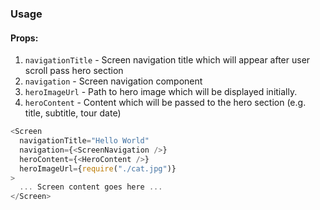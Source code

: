 ### Usage

#### Props:

1. `navigationTitle` - Screen navigation title which will appear after user scroll pass hero section
2. `navigation` - Screen navigation component
3. `heroImageUrl` - Path to hero image which will be displayed initially.
4. `heroContent` - Content which will be passed to the hero section (e.g. title, subtitle, tour date)

```js
<Screen
  navigationTitle="Hello World"
  navigation={<ScreenNavigation />}
  heroContent={<HeroContent />}
  heroImageUrl={require("./cat.jpg")}
>
  ... Screen content goes here ...
</Screen>
```
